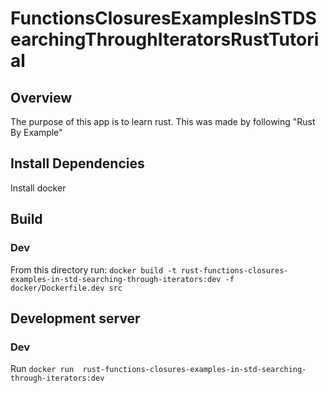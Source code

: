 # FunctionsClosuresExamplesInSTDSearchingThroughIteratorsRustTutorial

## Overview
The purpose of this app is to learn rust. This was made by following "Rust By Example"

## Install Dependencies
Install docker

## Build
### Dev
From this directory run: `docker build -t rust-functions-closures-examples-in-std-searching-through-iterators:dev -f docker/Dockerfile.dev src`

## Development server
### Dev
Run `docker run  rust-functions-closures-examples-in-std-searching-through-iterators:dev`